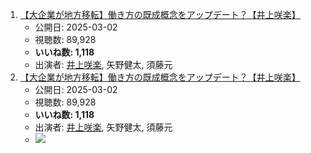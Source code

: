 1.  [【大企業が地方移転】働き方の既成概念をアップデート？【井上咲楽】](/rehacq_fan/ids/https://www.youtube.com/watch?v=rjDWISa0sTc "wikilink")
    -   公開日: 2025-03-02
    -   視聴数: 89,928
    -   **いいね数: 1,118**
    -   出演者: [井上咲楽](/rehacq_fan/people/井上咲楽 "wikilink"), 矢野健太, 須藤元
1.  [【大企業が地方移転】働き方の既成概念をアップデート？【井上咲楽】](https://www.youtube.com/watch?v=rjDWISa0sTc)
    -   公開日: 2025-03-02
    -   視聴数: 89,928
    -   **いいね数: 1,118**
    -   出演者: [井上咲楽](/rehacq_fan/people/井上咲楽 "wikilink"), 矢野健太, 須藤元
    - [![](https://img.youtube.com/vi/rjDWISa0sTc/hqdefault.jpg)](https://www.youtube.com/watch?v=rjDWISa0sTc)
